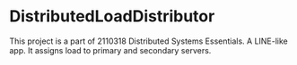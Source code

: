 # DistributedLoadDistributor
This project is a part of 2110318 Distributed Systems Essentials. A LINE-like app. It assigns load to primary and secondary servers.
